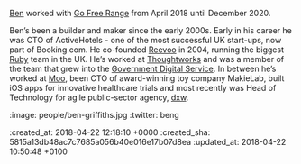 [Ben](https://twitter.com/beng) worked with [Go Free Range](/) from April 2018 until December 2020.

Ben’s been a builder and maker since the early 2000s. Early in his career he was CTO of ActiveHotels - one of the most successful UK start-ups, now part of Booking.com. He co-founded [Reevoo][reevoo] in 2004, running the biggest [Ruby][ruby-lang] team in the UK. He’s worked at [Thoughtworks][thoughtworks] and was a member of the team that grew into the [Government Digital Service][gds]. In between he’s worked at [Moo][moo], been CTO of award-winning toy company MakieLab, built iOS apps for innovative healthcare trials and most recently was Head of Technology for agile public-sector agency, [dxw][dxw].

[reevoo]: http://reevoo.com
[ruby-lang]: http://ruby-lang.org/
[thoughtworks]: https://thoughtworks.com
[gds]: https://github.com/alphagov
[dxw]: https://dxw.com
[moo]: https://moo.com

:image: people/ben-griffiths.jpg
:twitter: beng

:created_at: 2018-04-22 12:18:10 +0000
:created_sha: 5815a13db48ac7c7685a056b40e016e17b07d8ea
:updated_at: 2018-04-22 10:50:48 +0100
